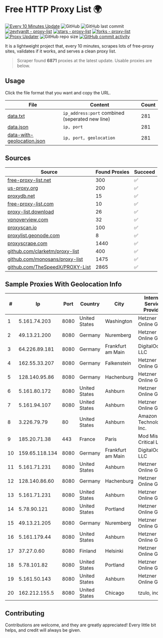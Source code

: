 
# Free HTTP Proxy List 🌍

[![Every 10 Minutes Update](https://github.com/mertguvencli/http-proxy-list/actions/workflows/main.yml/badge.svg?branch=main)](https://github.com/mertguvencli/http-proxy-list/actions/workflows/main.yml)
![GitHub](https://img.shields.io/github/license/mertguvencli/http-proxy-list)
![GitHub last commit](https://img.shields.io/github/last-commit/mertguvencli/http-proxy-list)
[![zevtyardt - proxy-list](https://img.shields.io/static/v1?label=zevtyardt&message=proxy-list&color=blue&logo=github)](https://github.com/zevtyardt/proxy-list "Go to GitHub repo")
[![stars - proxy-list](https://img.shields.io/github/stars/zevtyardt/proxy-list?style=social)](https://github.com/zevtyardt/proxy-list)
[![forks - proxy-list](https://img.shields.io/github/forks/zevtyardt/proxy-list?style=social)](https://github.com/zevtyardt/proxy-list)
[![Proxy Updater](https://github.com/zevtyardt/proxy-list/workflows/Proxy%20Updater/badge.svg)](https://github.com/zevtyardt/proxy-list/actions?query=workflow:"Proxy+Updater")
![GitHub repo size](https://img.shields.io/github/repo-size/zevtyardt/proxy-list)
[![GitHub commit activity](https://img.shields.io/github/commit-activity/m/zevtyardt/proxy-list?logo=commits)](https://github.com/zevtyardt/proxy-list/commits/main)

It is a lightweight project that, every 10 minutes, scrapes lots of free-proxy sites, validates if it works, and serves a clean proxy list.

> Scraper found **6871** proxies at the latest update. Usable proxies are below.

## Usage

Click the file format that you want and copy the URL.

|File|Content|Count|
|----|-------|-----|
|[data.txt](https://raw.githubusercontent.com/mertguvencli/http-proxy-list/main/proxy-list/data.txt)|`ip_address:port` combined (seperated new line)|281|
|[data.json](https://raw.githubusercontent.com/mertguvencli/http-proxy-list/main/proxy-list/data.json)|`ip, port`|281|
|[data-with-geolocation.json](https://raw.githubusercontent.com/mertguvencli/http-proxy-list/main/proxy-list/data-with-geolocation.json)|`ip, port, geolocation`|281|

## Sources

|Source|Found Proxies|Succeed|
|------|-------------|-------|
|[free-proxy-list.net](https://free-proxy-list.net)|300|✅|
|[us-proxy.org](https://www.us-proxy.org)|200|✅|
|[proxydb.net](http://proxydb.net)|15|✅|
|[free-proxy-list.com](https://free-proxy-list.com/?page=&port=&type%5B%5D=http&type%5B%5D=https&up_time=0&search=Search)|10|✅|
|[proxy-list.download](https://www.proxy-list.download/HTTP)|26|✅|
|[vpnoverview.com](https://vpnoverview.com/privacy/anonymous-browsing/free-proxy-servers)|32|✅|
|[proxyscan.io](https://www.proxyscan.io)|100|✅|
|[proxylist.geonode.com](https://proxylist.geonode.com/api/proxy-list?limit=300&page=1&sort_by=lastChecked&sort_type=desc&protocols=http,https)|8|✅|
|[proxyscrape.com](https://api.proxyscrape.com/v2/?request=displayproxies&protocol=http&timeout=10000&country=all&ssl=all&anonymity=all)|1440|✅|
|[github.com/clarketm/proxy-list](https://raw.githubusercontent.com/clarketm/proxy-list/master/proxy-list-raw.txt)|400|✅|
|[github.com/monosans/proxy-list](https://raw.githubusercontent.com/monosans/proxy-list/main/proxies/http.txt)|1475|✅|
|[github.com/TheSpeedX/PROXY-List](https://raw.githubusercontent.com/TheSpeedX/PROXY-List/master/http.txt)|2865|✅|


## Sample Proxies With Geolocation Info

|#|Ip|Port|Country|City|Internet Service Provider|
|-|--|----|-------|----|-------------------------|
|1|5.161.74.203|8080|United States|Washington|Hetzner Online GmbH|
|2|49.13.21.200|8080|Germany|Nuremberg|Hetzner Online GmbH|
|3|64.226.89.181|8080|Germany|Frankfurt am Main|DigitalOcean, LLC|
|4|162.55.33.207|8080|Germany|Falkenstein|Hetzner Online GmbH|
|5|128.140.95.86|8080|Germany|Hachenburg|Hetzner Online GmbH|
|6|5.161.80.172|8080|United States|Ashburn|Hetzner Online GmbH|
|7|5.161.94.107|8080|United States|Ashburn|Hetzner Online GmbH|
|8|3.226.79.79|80|United States|Ashburn|Amazon Technologies Inc.|
|9|185.20.71.38|443|France|Paris|Mod Mission Critical LLC|
|10|159.65.118.134|8080|Germany|Frankfurt am Main|DigitalOcean, LLC|
|11|5.161.71.231|8080|United States|Ashburn|Hetzner Online GmbH|
|12|128.140.86.60|8080|Germany|Hachenburg|Hetzner Online GmbH|
|13|5.161.71.231|8080|United States|Ashburn|Hetzner Online GmbH|
|14|5.78.90.121|8080|United States|Portland|Hetzner Online GmbH|
|15|49.13.21.205|8080|Germany|Nuremberg|Hetzner Online GmbH|
|16|5.161.179.44|8080|United States|Ashburn|Hetzner Online GmbH|
|17|37.27.0.60|8080|Finland|Helsinki|Hetzner Online GmbH|
|18|5.78.101.82|8080|United States|Portland|Hetzner Online GmbH|
|19|5.161.50.143|8080|United States|Ashburn|Hetzner Online GmbH|
|20|162.212.155.5|8080|United States|Chicago|tzulo, inc.|



## Contributing

Contributions are welcome, and they are greatly appreciated! Every
little bit helps, and credit will always be given.

